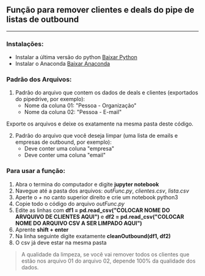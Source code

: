 ## Função para remover clientes e deals do pipe de listas de outbound
___________________

### Instalações:

- Instalar a última versão do python [Baixar Python](https://www.python.org/downloads/)
- Instalar o Anaconda [Baixar Anaconda](https://www.youtube.com/watch?v=T8wK5loXkXg)

### Padrão dos Arquivos:

1. Padrão do arquivo que contem os dados de deals e clientes (exportados do pipedrive, por exemplo):
    - Nome da coluna 01: "Pessoa - Organização"
    - Nome da coluna 02: "Pessoa - E-mail"    

Exporte os arquivos e deixe os exatamente na mesma pasta deste código.

2. Padrão do arquivo que você deseja limpar (uma lista de emails e empresas de outbound, por exemplo):
    - Deve conter uma coluna "empresa"
    - Deve conter uma coluna "email"


### Para usar a função:

1. Abra o termina do computador e digite **jupyter notebook**
2. Navegue até a pasta dos arquivos: *outFunc.py*, *clientes.csv*, *lista.csv*
3. Aperte o *+* no canto superior direito e crie um notebook python3
4. Copie todo o código do arquivo *outFunc.py*
5. Edite as linhas com **df1 = pd.read_csv("COLOCAR NOME DO ARVQUIVO DE CLIENTES AQUI")** e **df2 = pd.read_csv("COLOCAR NOME DO ARQUIVO CSV A SER LIMPADO AQUI")**
6. Aprente **shift + enter**
7. Na linha seguinte digite exatamente **cleanOutbound(df1, df2)**
8. O csv já deve estar na mesma pasta

>  A qualidade da limpeza, se você vai remover todos os clientes que estão nos arquivo 01 do arquivo 02, depende 100% da qualidade dos dados. 

